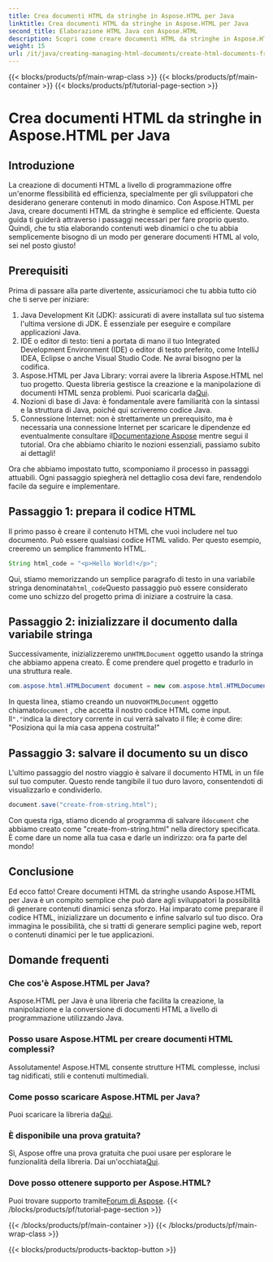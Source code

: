 ```yaml
---
title: Crea documenti HTML da stringhe in Aspose.HTML per Java
linktitle: Crea documenti HTML da stringhe in Aspose.HTML per Java
second_title: Elaborazione HTML Java con Aspose.HTML
description: Scopri come creare documenti HTML da stringhe in Aspose.HTML per Java con questa guida dettagliata.
weight: 15
url: /it/java/creating-managing-html-documents/create-html-documents-from-string/
---
```


{{< blocks/products/pf/main-wrap-class >}}
{{< blocks/products/pf/main-container >}}
{{< blocks/products/pf/tutorial-page-section >}}

# Crea documenti HTML da stringhe in Aspose.HTML per Java

## Introduzione
La creazione di documenti HTML a livello di programmazione offre un'enorme flessibilità ed efficienza, specialmente per gli sviluppatori che desiderano generare contenuti in modo dinamico. Con Aspose.HTML per Java, creare documenti HTML da stringhe è semplice ed efficiente. Questa guida ti guiderà attraverso i passaggi necessari per fare proprio questo. Quindi, che tu stia elaborando contenuti web dinamici o che tu abbia semplicemente bisogno di un modo per generare documenti HTML al volo, sei nel posto giusto!
## Prerequisiti
Prima di passare alla parte divertente, assicuriamoci che tu abbia tutto ciò che ti serve per iniziare:
1. Java Development Kit (JDK): assicurati di avere installata sul tuo sistema l'ultima versione di JDK. È essenziale per eseguire e compilare applicazioni Java.
2. IDE o editor di testo: tieni a portata di mano il tuo Integrated Development Environment (IDE) o editor di testo preferito, come IntelliJ IDEA, Eclipse o anche Visual Studio Code. Ne avrai bisogno per la codifica.
3.  Aspose.HTML per Java Library: vorrai avere la libreria Aspose.HTML nel tuo progetto. Questa libreria gestisce la creazione e la manipolazione di documenti HTML senza problemi. Puoi scaricarla da[Qui](https://releases.aspose.com/html/java/).
4. Nozioni di base di Java: è fondamentale avere familiarità con la sintassi e la struttura di Java, poiché qui scriveremo codice Java.
5.  Connessione Internet: non è strettamente un prerequisito, ma è necessaria una connessione Internet per scaricare le dipendenze ed eventualmente consultare il[Documentazione Aspose](https://reference.aspose.com/html/java/) mentre segui il tutorial.
Ora che abbiamo chiarito le nozioni essenziali, passiamo subito ai dettagli!

Ora che abbiamo impostato tutto, scomponiamo il processo in passaggi attuabili. Ogni passaggio spiegherà nel dettaglio cosa devi fare, rendendolo facile da seguire e implementare.
## Passaggio 1: prepara il codice HTML

Il primo passo è creare il contenuto HTML che vuoi includere nel tuo documento. Può essere qualsiasi codice HTML valido. Per questo esempio, creeremo un semplice frammento HTML.
```java
String html_code = "<p>Hello World!</p>";
```
 Qui, stiamo memorizzando un semplice paragrafo di testo in una variabile stringa denominata`html_code`Questo passaggio può essere considerato come uno schizzo del progetto prima di iniziare a costruire la casa.
## Passaggio 2: inizializzare il documento dalla variabile stringa

 Successivamente, inizializzeremo un`HTMLDocument` oggetto usando la stringa che abbiamo appena creato. È come prendere quel progetto e tradurlo in una struttura reale.
```java
com.aspose.html.HTMLDocument document = new com.aspose.html.HTMLDocument(html_code, ".");
```
 In questa linea, stiamo creando un nuovo`HTMLDocument` oggetto chiamato`document` , che accetta il nostro codice HTML come input. Il`"."`indica la directory corrente in cui verrà salvato il file; è come dire: "Posiziona qui la mia casa appena costruita!"
## Passaggio 3: salvare il documento su un disco

L'ultimo passaggio del nostro viaggio è salvare il documento HTML in un file sul tuo computer. Questo rende tangibile il tuo duro lavoro, consentendoti di visualizzarlo e condividerlo.
```java
document.save("create-from-string.html");
```
 Con questa riga, stiamo dicendo al programma di salvare il`document` che abbiamo creato come "create-from-string.html" nella directory specificata. È come dare un nome alla tua casa e darle un indirizzo: ora fa parte del mondo!
## Conclusione
Ed ecco fatto! Creare documenti HTML da stringhe usando Aspose.HTML per Java è un compito semplice che può dare agli sviluppatori la possibilità di generare contenuti dinamici senza sforzo. Hai imparato come preparare il codice HTML, inizializzare un documento e infine salvarlo sul tuo disco. Ora immagina le possibilità, che si tratti di generare semplici pagine web, report o contenuti dinamici per le tue applicazioni.
## Domande frequenti
### Che cos'è Aspose.HTML per Java?
Aspose.HTML per Java è una libreria che facilita la creazione, la manipolazione e la conversione di documenti HTML a livello di programmazione utilizzando Java.
### Posso usare Aspose.HTML per creare documenti HTML complessi?
Assolutamente! Aspose.HTML consente strutture HTML complesse, inclusi tag nidificati, stili e contenuti multimediali.
### Come posso scaricare Aspose.HTML per Java?
 Puoi scaricare la libreria da[Qui](https://releases.aspose.com/html/java/).
### È disponibile una prova gratuita?
 Sì, Aspose offre una prova gratuita che puoi usare per esplorare le funzionalità della libreria. Dai un'occhiata[Qui](https://releases.aspose.com/).
### Dove posso ottenere supporto per Aspose.HTML?
 Puoi trovare supporto tramite[Forum di Aspose](https://forum.aspose.com/c/html/29).
{{< /blocks/products/pf/tutorial-page-section >}}

{{< /blocks/products/pf/main-container >}}
{{< /blocks/products/pf/main-wrap-class >}}

{{< blocks/products/products-backtop-button >}}
